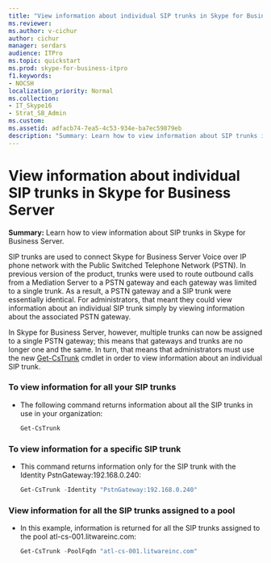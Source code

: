 ```yaml
---
title: "View information about individual SIP trunks in Skype for Business Server"
ms.reviewer: 
ms.author: v-cichur
author: cichur
manager: serdars
audience: ITPro
ms.topic: quickstart
ms.prod: skype-for-business-itpro
f1.keywords:
- NOCSH
localization_priority: Normal
ms.collection: 
- IT_Skype16
- Strat_SB_Admin
ms.custom: 
ms.assetid: adfacb74-7ea5-4c53-934e-ba7ec59879eb
description: "Summary: Learn how to view information about SIP trunks in Skype for Business Server."
---
```


# View information about individual SIP trunks in Skype for Business Server
 
**Summary:** Learn how to view information about SIP trunks in Skype for Business Server.
  
SIP trunks are used to connect Skype for Business Server Voice over IP phone network with the Public Switched Telephone Network (PSTN). In previous version of the product, trunks were used to route outbound calls from a Mediation Server to a PSTN gateway and each gateway was limited to a single trunk. As a result, a PSTN gateway and a SIP trunk were essentially identical. For administrators, that meant they could view information about an individual SIP trunk simply by viewing information about the associated PSTN gateway.
  
In Skype for Business Server, however, multiple trunks can now be assigned to a single PSTN gateway; this means that gateways and trunks are no longer one and the same. In turn, that means that administrators must use the new [Get-CsTrunk](https://docs.microsoft.com/powershell/module/skype/get-cstrunk?view=skype-ps) cmdlet in order to view information about an individual SIP trunk.
  
### To view information for all your SIP trunks

- The following command returns information about all the SIP trunks in use in your organization:
    
  ```powershell
  Get-CsTrunk
  ```

### To view information for a specific SIP trunk

- This command returns information only for the SIP trunk with the Identity PstnGateway:192.168.0.240:
    
  ```powershell
  Get-CsTrunk -Identity "PstnGateway:192.168.0.240"
  ```

### View information for all the SIP trunks assigned to a pool

- In this example, information is returned for all the SIP trunks assigned to the pool atl-cs-001.litwareinc.com:
    
  ```powershell
  Get-CsTrunk -PoolFqdn "atl-cs-001.litwareinc.com"
  ```
